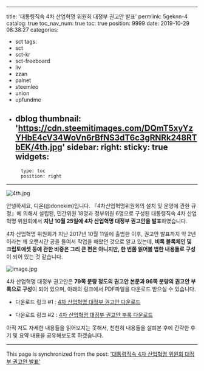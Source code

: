 
---
title: '대통령직속 4차 산업혁명 위원회 대정부 권고안 발표'
permlink: 5geknn-4
catalog: true
toc_nav_num: true
toc: true
position: 9999
date: 2019-10-29 08:38:27
categories:
- sct
tags:
- sct
- sct-kr
- sct-freeboard
- liv
- zzan
- palnet
- steemleo
- union
- upfundme
- dblog
thumbnail: 'https://cdn.steemitimages.com/DQmT5xyYzYHbE4cV34WoVn6rBfNS3dT6c3gRNRk248RTbEK/4th.jpg'
sidebar:
    right:
        sticky: true
widgets:
    -
        type: toc
        position: right
---


![4th.jpg](https://cdn.steemitimages.com/DQmT5xyYzYHbE4cV34WoVn6rBfNS3dT6c3gRNRk248RTbEK/4th.jpg)


안녕하세요, 디온(@donekim)입니다. 『4차산업혁명위원회의 설치 및 운영에 관한 규정』에 의해서 설립된, 민간위원 18명과 정부위원 6명으로 구성된 대통령직속 4차 산업혁명 위원회에서 **지난 10월 25일에 4차 산업혁명 대정부 권고안을 발표**하였습니다. 

4차 산업혁명 위원회가 지난 2017년 10월 11일에 출범한 이후, 권고안 발표까지 약 2년 이라는 꽤 오랜시간 공을 들여서 작업을 해왔던 것으로 알고 있는데, **비록 블록체인 및 크립토애셋 등에 관한 비중은 그리 큰 편은 아니지만, 한 번쯤 읽어볼 법한 내용들로 구성**이 되어 있는 것 같습니다.

![image.jpg](https://cdn.steemitimages.com/DQmV4JJP5P2eKmBfj1cgLi81Eyb8avCWzJRd2FMnUcuS9L4/image.jpg)

4차 산업혁명 대정부 권고안은 **79쪽 분량 정도의 권고안 본문과 96쪽 분량의 권고안 부록으로 구성**이 되어 있으며, 아래의 링크에서 PDF파일을 다운로드 받으실 수 있습니다.

- 다운로드 링크 #1 : [4차 산업혁명 대정부 권고안 다운로드](https://www.4th-ir.go.kr/article/download/616)

- 다운로드 링크 #2 : [4차 산업혁명 대정부 권고안 부록 다운로드](https://www.4th-ir.go.kr/article/download/617)


아직 저도 자세한 내용들을 읽어보지는 못해서, 천천히 내용들을 살펴본 후에 간략한 후기 및 요약 내용을 공유해보도록 하겠습니다.

- - -

This page is synchronized from the post: ['대통령직속 4차 산업혁명 위원회 대정부 권고안 발표'](https://steemit.com/@donekim/5geknn-4)
